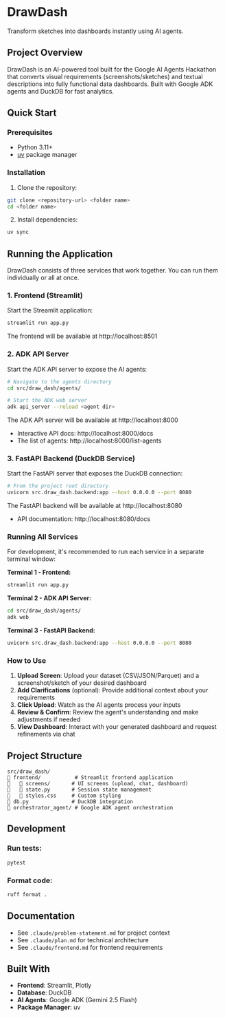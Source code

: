 # DrawDash

Transform sketches into dashboards instantly using AI agents.

## Project Overview

DrawDash is an AI-powered tool built for the Google AI Agents Hackathon that converts visual requirements (screenshots/sketches) and textual descriptions into fully functional data dashboards. Built with Google ADK agents and DuckDB for fast analytics.

## Quick Start

### Prerequisites
- Python 3.11+
- [uv](https://github.com/astral-sh/uv) package manager

### Installation

1. Clone the repository:
```bash
git clone <repository-url> <folder name>
cd <folder name>
```

2. Install dependencies:
```bash
uv sync
```

## Running the Application

DrawDash consists of three services that work together. You can run them individually or all at once.

### 1. Frontend (Streamlit)

Start the Streamlit application:
```bash
streamlit run app.py
```

The frontend will be available at http://localhost:8501

### 2. ADK API Server

Start the ADK API server to expose the AI agents:

```bash
# Navigate to the agents directory
cd src/draw_dash/agents/

# Start the ADK web server
adk api_server --reload <agent dir> 
```

The ADK API server will be available at http://localhost:8000
- Interactive API docs: http://localhost:8000/docs
- The list of agents: http://localhost:8000/list-agents

### 3. FastAPI Backend (DuckDB Service)

Start the FastAPI server that exposes the DuckDB connection:

```bash
# From the project root directory
uvicorn src.draw_dash.backend:app --host 0.0.0.0 --port 8080
```

The FastAPI backend will be available at http://localhost:8080
- API documentation: http://localhost:8080/docs

### Running All Services

For development, it's recommended to run each service in a separate terminal window:

**Terminal 1 - Frontend:**
```bash
streamlit run app.py
```

**Terminal 2 - ADK API Server:**
```bash
cd src/draw_dash/agents/
adk web
```

**Terminal 3 - FastAPI Backend:**
```bash
uvicorn src.draw_dash.backend:app --host 0.0.0.0 --port 8080
```

### How to Use

1. **Upload Screen**: Upload your dataset (CSV/JSON/Parquet) and a screenshot/sketch of your desired dashboard
2. **Add Clarifications** (optional): Provide additional context about your requirements
3. **Click Upload**: Watch as the AI agents process your inputs
4. **Review & Confirm**: Review the agent's understanding and make adjustments if needed
5. **View Dashboard**: Interact with your generated dashboard and request refinements via chat

## Project Structure

```
src/draw_dash/
   frontend/           # Streamlit frontend application
      screens/       # UI screens (upload, chat, dashboard)
      state.py       # Session state management
      styles.css     # Custom styling
   db.py              # DuckDB integration
   orchestrator_agent/ # Google ADK agent orchestration
```

## Development

### Run tests:
```bash
pytest
```

### Format code:
```bash
ruff format .
```

## Documentation

- See `.claude/problem-statement.md` for project context
- See `.claude/plan.md` for technical architecture
- See `.claude/frontend.md` for frontend requirements

## Built With

- **Frontend**: Streamlit, Plotly
- **Database**: DuckDB
- **AI Agents**: Google ADK (Gemini 2.5 Flash)
- **Package Manager**: uv

